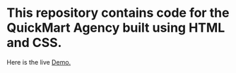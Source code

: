 <h1>This repository contains code for the QuickMart Agency built using HTML and CSS.</h1>

<p>Here is the live <a href="https://qmart-agency-web.netlify.app/"</a>Demo.</p>
